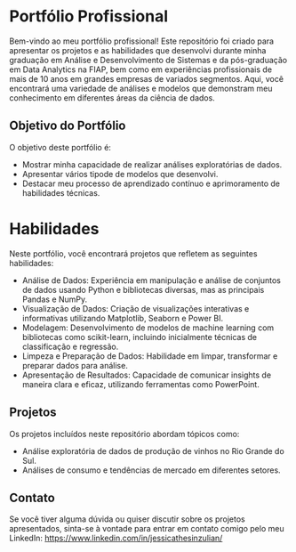 
# **Portfólio Profissional**

Bem-vindo ao meu portfólio profissional! Este repositório foi criado para apresentar os projetos e as habilidades que desenvolvi durante minha graduação em Análise e Desenvolvimento de Sistemas e da pós-graduação em Data Analytics na FIAP, bem como em experiências profissionais de mais de 10 anos em grandes empresas de variados segmentos. 
Aqui, você encontrará uma variedade de análises e modelos que demonstram meu conhecimento em diferentes áreas da ciência de dados.

## **Objetivo do Portfólio**
O objetivo deste portfólio é:

* Mostrar minha capacidade de realizar análises exploratórias de dados.
* Apresentar vários tipode de modelos que desenvolvi.
* Destacar meu processo de aprendizado contínuo e aprimoramento de habilidades técnicas.

# **Habilidades**
Neste portfólio, você encontrará projetos que refletem as seguintes habilidades:

* Análise de Dados: Experiência em manipulação e análise de conjuntos de dados usando Python e bibliotecas diversas, mas as principais Pandas e NumPy.
* Visualização de Dados: Criação de visualizações interativas e informativas utilizando Matplotlib, Seaborn e Power BI.
* Modelagem: Desenvolvimento de modelos de machine learning com bibliotecas como scikit-learn, incluindo inicialmente técnicas de classificação e regressão.
* Limpeza e Preparação de Dados: Habilidade em limpar, transformar e preparar dados para análise.
* Apresentação de Resultados: Capacidade de comunicar insights de maneira clara e eficaz, utilizando ferramentas como PowerPoint.

## **Projetos**
Os projetos incluídos neste repositório abordam tópicos como:

* Análise exploratória de dados de produção de vinhos no Rio Grande do Sul.
* Análises de consumo e tendências de mercado em diferentes setores.

## **Contato**
Se você tiver alguma dúvida ou quiser discutir sobre os projetos apresentados, sinta-se à vontade para entrar em contato comigo pelo meu LinkedIn:
https://www.linkedin.com/in/jessicathesinzulian/
